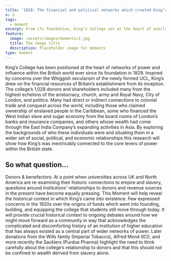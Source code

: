 ```yaml
---
title: '1828: The financial and political networks which created King’s'
n: 2
tags:
  - moment
excerpt: From its foundation, King’s College sat at the heart of overlapping networks of institutional power in Britain.
feature:
  image: /assets/images/moments/2.jpg
  title: The image title
  description: Placeholder image for moments
type: moment
---
```


King’s College has been positioned at the heart of networks of power and influence within the British world ever since its foundation in 1829. Inspired by concerns over the Whiggish secularism of the newly formed UCL, King’s drew on the financial resources of Britain’s establishment from its inception. The college’s 1,028 donors and shareholders included many from the highest echelons of the aristocracy, church, army and Royal Navy, City of London, and politics. Many had direct or indirect connections to colonial trade and conquest across the world, including those who claimed ownership of enslaved people in the Caribbean, some who financed the West Indian slave and sugar economy from the board rooms of London’s banks and insurance companies, and others whose wealth had come through the East India Company’s expanding activities in Asia. By exploring the backgrounds of who these individuals were and situating them in a wider set of social, political, and economic relationships this research will show how King’s was inextricably connected to the core levers of power within the British state.  

## So what question...

Donors & benefactors: At a point when universities across UK and North America are re-examining their historic connections to empire and slavery, questions around institutions’ relationships to donors and revenue sources in the present have become equally pressing. This Moment will help reveal the historical context in which King’s came into existence. Few expressed concerns in the 1820s over the origins of funds which went into founding, building, and equipping the college that students still move through today. It will provide crucial historical context to ongoing debates around how we might move forward as a community in way that acknowledges the complicated and discomforting history of an institution of higher education that has always existed as a central part of wider networks of power. Later donations from the Wills family (Imperial Tobacco), Alfred Mond (ICI), and more recently the Sacklers (Purdue Pharma) highlight the need to think carefully about the college’s relationship to donors and that this should not be confined to wealth derived from slavery alone.  